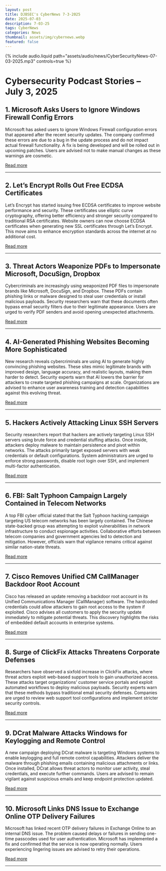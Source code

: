 ```yaml
---
layout: post
title: DJBSEC's CyberNews 7-3-2025
date: 2025-07-03
description: 7-03-25
tags: CyberNews
categories: News
thumbnail: assets/img/cybernews.webp
featured: false
---
```


<div class="row mt-3">
    <div class="col-sm mt-3 mt-md-0">
        {% include audio.liquid path="assets/audio/news/CyberSecurityNews-07-03-2025.mp3" controls=true %}
    </div>
</div>

# Cybersecurity Podcast Stories – July 3, 2025

## 1. Microsoft Asks Users to Ignore Windows Firewall Config Errors

Microsoft has asked users to ignore Windows Firewall configuration errors that appeared after the recent security updates. The company confirmed these errors are due to a bug in the update process and do not impact actual firewall functionality. A fix is being developed and will be rolled out in upcoming patches. Users are advised not to make manual changes as these warnings are cosmetic.

[Read more](https://www.bleepingcomputer.com/news/microsoft/microsoft-asks-users-to-ignore-windows-firewall-config-errors/)

---

## 2. Let’s Encrypt Rolls Out Free ECDSA Certificates

Let’s Encrypt has started issuing free ECDSA certificates to improve website performance and security. These certificates use elliptic curve cryptography, offering better efficiency and stronger security compared to traditional RSA certificates. Website owners can now choose ECDSA certificates when generating new SSL certificates through Let’s Encrypt. This move aims to enhance encryption standards across the internet at no additional cost.

[Read more](https://www.theregister.com/2025/07/03/lets_encrypt_rolls_out_free/)

---

## 3. Threat Actors Weaponize PDFs to Impersonate Microsoft, DocuSign, Dropbox

Cybercriminals are increasingly using weaponized PDF files to impersonate brands like Microsoft, DocuSign, and Dropbox. These PDFs contain phishing links or malware designed to steal user credentials or install malicious payloads. Security researchers warn that these documents often bypass email security filters due to their legitimate appearance. Users are urged to verify PDF senders and avoid opening unexpected attachments.

[Read more](https://cybersecuritynews.com/threat-actors-weaponize-pdfs-to-impersonate-microsoft-docusign-dropbox/)

---

## 4. AI-Generated Phishing Websites Becoming More Sophisticated

New research reveals cybercriminals are using AI to generate highly convincing phishing websites. These sites mimic legitimate brands with improved design, language accuracy, and realistic layouts, making them harder to detect. Security experts warn that AI lowers the barrier for attackers to create targeted phishing campaigns at scale. Organizations are advised to enhance user awareness training and detection capabilities against this evolving threat.

[Read more](https://go.theregister.com/feed/www.theregister.com/2025/07/03/ai_phishing_websites/)

---

## 5. Hackers Actively Attacking Linux SSH Servers

Security researchers report that hackers are actively targeting Linux SSH servers using brute force and credential stuffing attacks. Once inside, attackers deploy malware to maintain persistence and pivot within networks. The attacks primarily target exposed servers with weak credentials or default configurations. System administrators are urged to enforce strong passwords, disable root login over SSH, and implement multi-factor authentication.

[Read more](https://cybersecuritynews.com/hackers-actively-attacking-linux-ssh-servers/)

---

## 6. FBI: Salt Typhoon Campaign Largely Contained in Telecom Networks

A top FBI cyber official stated that the Salt Typhoon hacking campaign targeting US telecom networks has been largely contained. The Chinese state-backed group was attempting to exploit vulnerabilities in network infrastructure to conduct espionage activities. Collaborative efforts between telecom companies and government agencies led to detection and mitigation. However, officials warn that vigilance remains critical against similar nation-state threats.

[Read more](https://cyberscoop.com/top-fbi-cyber-official-salt-typhoon-largely-contained-in-telecom-networks/)

---

## 7. Cisco Removes Unified CM CallManager Backdoor Root Account

Cisco has released an update removing a backdoor root account in its Unified Communications Manager (CallManager) software. The hardcoded credentials could allow attackers to gain root access to the system if exploited. Cisco advises all customers to apply the security update immediately to mitigate potential threats. This discovery highlights the risks of embedded default accounts in enterprise systems.

[Read more](https://www.bleepingcomputer.com/news/security/cisco-removes-unified-cm-callManager-backdoor-root-account/)

---

## 8. Surge of ClickFix Attacks Threatens Corporate Defenses

Researchers have observed a sixfold increase in ClickFix attacks, where threat actors exploit web-based support tools to gain unauthorized access. These attacks target organizations’ customer service portals and exploit automated workflows to deploy malicious payloads. Security experts warn that these methods bypass traditional email security defenses. Companies are urged to review web support tool configurations and implement stricter security controls.

[Read more](https://www.csoonline.com/article/4016208/sixfold-surge-of-clickfix-attacks-threatens-corporate-defenses.html)

---

## 9. DCrat Malware Attacks Windows for Keylogging and Remote Control

A new campaign deploying DCrat malware is targeting Windows systems to enable keylogging and full remote control capabilities. Attackers deliver the malware through phishing emails containing malicious attachments or links. Once installed, DCrat allows threat actors to monitor user activity, steal credentials, and execute further commands. Users are advised to remain vigilant against suspicious emails and keep endpoint protection updated.

[Read more](https://cybersecuritynews.com/dcrat-attack-windows-to-remotely-control-keylogging/)

---

## 10. Microsoft Links DNS Issue to Exchange Online OTP Delivery Failures

Microsoft has linked recent OTP delivery failures in Exchange Online to an internal DNS issue. The problem caused delays or failures in sending one-time passcodes used for user authentication. Microsoft has implemented a fix and confirmed that the service is now operating normally. Users experiencing lingering issues are advised to retry their operations.

[Read more](https://www.bleepingcomputer.com/news/microsoft/microsoft-links-dns-issue-to-exchange-online-otp-delivery-failures/)

---
